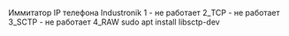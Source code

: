 Иммитатор IP телефона Industronik
1 - не работает
2_TCP - не работает
3_SCTP - не работает
4_RAW
        sudo apt install libsctp-dev
